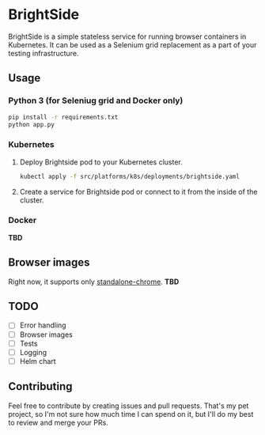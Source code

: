 BrightSide
==========

BrightSide is a simple stateless service for running browser containers in Kubernetes. It can be used as a Selenium grid replacement as a part of your testing infrastructure.

## Usage

### Python 3 (for Seleniug grid and Docker only)
```bash
pip install -r requirements.txt
python app.py
```

### Kubernetes

1. Deploy Brightside pod to your Kubernetes cluster. 
    ```bash
    kubectl apply -f src/platforms/k8s/deployments/brightside.yaml
    ```
2. Create a service for Brightside pod or connect to it from the inside of the cluster.

### Docker 
**TBD**

## Browser images 
Right now, it supports only [standalone-chrome](https://hub.docker.com/r/selenium/standalone-chrome).
**TBD**

## TODO

- [ ] Error handling
- [ ] Browser images
- [ ] Tests
- [ ] Logging
- [ ] Helm chart

## Contributing

Feel free to contribute by creating issues and pull requests.
That's my pet project, so I'm not sure how much time I can spend on it, but I'll do my best to review and merge your PRs.

